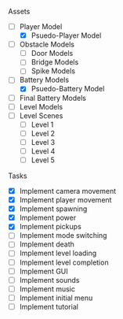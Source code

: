 Assets
* [ ] Player Model
	 * [x] Psuedo-Player Model
* [ ] Obstacle Models
	* [ ] Door Models
	* [ ] Bridge Models
	* [ ] Spike Models
* [ ] Battery Models
	* [x] Psuedo-Battery Model
* [ ] Final Battery Models
* [ ] Level Models
* [ ] Level Scenes
	* [ ] Level 1
	* [ ] Level 2
	* [ ] Level 3
	* [ ] Level 4
	* [ ] Level 5

Tasks
* [x] Implement camera movement
* [x] Implement player movement
* [x] Implement spawning
* [x] Implement power
* [x] Implement pickups
* [ ] Implement mode switching
* [ ] Implement death
* [ ] Implement level loading
* [ ] Implement level completion
* [ ] Implement GUI
* [ ] Implement sounds
* [ ] Implement music
* [ ] Implement initial menu
* [ ] Implement tutorial
